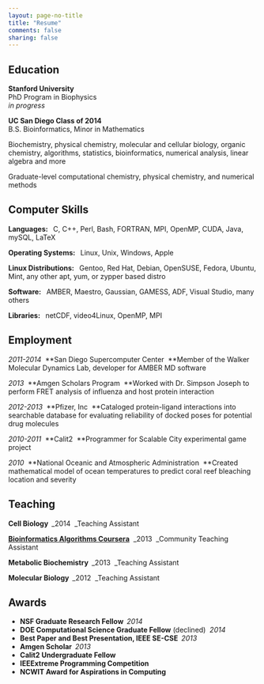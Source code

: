 ```yaml
---
layout: page-no-title
title: "Resume"
comments: false
sharing: false
---
```


## Education

**Stanford University**  
PhD Program in Biophysics  
_in progress_

**UC San Diego Class of 2014**  
B.S. Bioinformatics, Minor in Mathematics 

Biochemistry, physical chemistry,
molecular and cellular biology, organic chemistry, algorithms, statistics, bioinformatics, numerical analysis,
linear algebra and more

Graduate-level computational chemistry, physical chemistry, and numerical methods

## Computer Skills

**Languages: &nbsp;** C, C++, Perl, Bash, FORTRAN, MPI, OpenMP, CUDA, Java, mySQL, LaTeX

**Operating Systems: &nbsp;** Linux, Unix, Windows, Apple

**Linux Distributions: &nbsp;** Gentoo, Red Hat, Debian, OpenSUSE, Fedora, Ubuntu, Mint, any other apt, yum, or zypper based distro

**Software: &nbsp;** AMBER, Maestro, Gaussian, GAMESS, ADF, Visual Studio, many others

**Libraries: &nbsp;** netCDF, video4Linux, OpenMP, MPI

## Employment

_2011-2014 &nbsp;_**San Diego Supercomputer Center &nbsp;**Member of the Walker Molecular Dynamics Lab, developer for AMBER MD software

_2013 &nbsp;_**Amgen Scholars Program &nbsp;**Worked with Dr. Simpson Joseph to perform FRET analysis of influenza and host protein interaction

_2012-2013 &nbsp;_**Pfizer, Inc &nbsp;**Cataloged protein-ligand interactions into searchable database for evaluating reliability of docked poses for potential drug molecules

_2010-2011 &nbsp;_**Calit2 &nbsp;**Programmer for Scalable City experimental game project

_2010 &nbsp;_**National Oceanic and Atmospheric Administration &nbsp;**Created mathematical model of ocean temperatures to predict coral reef bleaching location and severity

## Teaching

**Cell Biology &nbsp;**_2014 &nbsp;_Teaching Assistant

[**Bioinformatics Algorithms Coursera**](https://www.coursera.org/course/bioinformatics) &nbsp;_2013 &nbsp;_Community Teaching Assistant

**Metabolic Biochemistry &nbsp;**_2013 &nbsp;_Teaching Assistant

**Molecular Biology &nbsp;**_2012 &nbsp;_Teaching Assistant

## Awards

+ **NSF Graduate Research Fellow &nbsp;**_2014_
+ **DOE Computational Science Graduate Fellow** (declined) &nbsp;_2014_
+ **Best Paper and Best Presentation, IEEE SE-CSE &nbsp;**_2013_
+ **Amgen Scholar &nbsp;**_2013_
+ **Calit2 Undergraduate Fellow**
+ **IEEExtreme Programming Competition**
+ **NCWIT Award for Aspirations in Computing**
